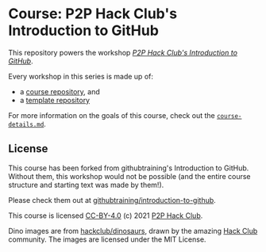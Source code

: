 # Course: P2P Hack Club's Introduction to GitHub

This repository powers the workshop [_P2P Hack Club's Introduction to GitHub_](https://lab.github.com/P2PHackClub/p2p-hack-club%27s-introduction-to-github/).

Every workshop in this series is made up of:

- a [course repository](https://github.com/p2phackclub/introduction-to-github), and
- a [template repository](https://github.com/p2phackclub/inroduction-to-github-template)

For more information on the goals of this course, check out the [`course-details.md`](course-details.md).

## License

This course has been forked from githubtraining's Introduction to GitHub. Without them, this workshop would not be possible (and the entire course structure and starting text was made by them!).

Please check them out at [githubtraining/introduction-to-github](https://lab.github.com/githubtraining/introduction-to-github).

This course is licensed [CC-BY-4.0](../main/LICENSE) (c) 2021 [P2P Hack Club](https://p2phack.club).

Dino images are from [hackclub/dinosaurs](https://github.com/hackclub/dinosaurs), drawn by the amazing [Hack Club](https://hackclub.com/) community. The images are licensed under the MIT License.
